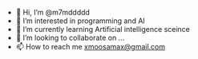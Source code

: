 - 👋 Hi, I’m @m7mddddd
- 👀 I’m interested in programming and AI 
- 🌱 I’m currently learning Artificial intelligence sceince
- 💞️ I’m looking to collaborate on ...
- 📫 How to reach me xmoosamax@gmail.com

<!---
m7mddddd/m7mddddd is a ✨ special ✨ repository because its `README.md` (this file) appears on your GitHub profile.
You can click the Preview link to take a look at your changes.
--->
